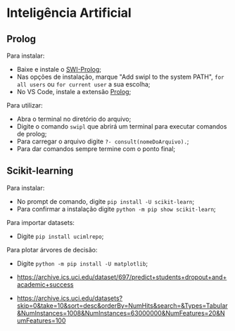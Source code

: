 # Inteligência Artificial

## Prolog 

Para instalar:
- Baixe e instale o [SWI-Prolog](https://www.swi-prolog.org/download/stable);
- Nas opções de instalação, marque "Add swipl to the system PATH", ```for all users``` ou ```for current user``` a sua escolha;
- No VS Code, instale a extensão [Prolog](https://marketplace.visualstudio.com/items?itemName=rebornix.prolog);

Para utilizar:
- Abra o terminal no diretório do arquivo;
- Digite o comando ```swipl``` que abrirá um terminal para executar comandos de prolog;
- Para carregar o arquivo digite ```?- consult(nomeDoArquivo).```;
- Para dar comandos sempre termine com o ponto final;

## Scikit-learning

Para instalar:
- No prompt de comando, digite ```pip install -U scikit-learn```;
- Para confirmar a instalação digite ```python -m pip show scikit-learn```;

Para importar datasets:
- Digite ```pip install ucimlrepo```;

Para plotar árvores de decisão:
- Digite ```python -m pip install -U matplotlib```;

- https://archive.ics.uci.edu/dataset/697/predict+students+dropout+and+academic+success
- https://archive.ics.uci.edu/datasets?skip=0&take=10&sort=desc&orderBy=NumHits&search=&Types=Tabular&NumInstances=1008&NumInstances=63000000&NumFeatures=20&NumFeatures=100